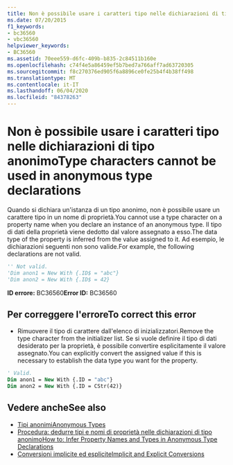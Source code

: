 ```yaml
---
title: Non è possibile usare i caratteri tipo nelle dichiarazioni di tipo anonimo
ms.date: 07/20/2015
f1_keywords:
- bc36560
- vbc36560
helpviewer_keywords:
- BC36560
ms.assetid: 70eee559-d6fc-409b-b835-2c84511b160e
ms.openlocfilehash: c74f4e5a86459ef5b7bed7a766aff7ad63720305
ms.sourcegitcommit: f8c270376ed905f6a8896ce0fe25b4f4b38ff498
ms.translationtype: MT
ms.contentlocale: it-IT
ms.lasthandoff: 06/04/2020
ms.locfileid: "84378263"
---
```

# <a name="type-characters-cannot-be-used-in-anonymous-type-declarations"></a><span data-ttu-id="4f85e-102">Non è possibile usare i caratteri tipo nelle dichiarazioni di tipo anonimo</span><span class="sxs-lookup"><span data-stu-id="4f85e-102">Type characters cannot be used in anonymous type declarations</span></span>
<span data-ttu-id="4f85e-103">Quando si dichiara un'istanza di un tipo anonimo, non è possibile usare un carattere tipo in un nome di proprietà.</span><span class="sxs-lookup"><span data-stu-id="4f85e-103">You cannot use a type character on a property name when you declare an instance of an anonymous type.</span></span> <span data-ttu-id="4f85e-104">Il tipo di dati della proprietà viene dedotto dal valore assegnato a esso.</span><span class="sxs-lookup"><span data-stu-id="4f85e-104">The data type of the property is inferred from the value assigned to it.</span></span> <span data-ttu-id="4f85e-105">Ad esempio, le dichiarazioni seguenti non sono valide.</span><span class="sxs-lookup"><span data-stu-id="4f85e-105">For example, the following declarations are not valid.</span></span>  
  
```vb  
'' Not valid.  
'Dim anon1 = New With {.ID$ = "abc"}  
'Dim anon2 = New With {.ID$ = 42}  
```  
  
 <span data-ttu-id="4f85e-106">**ID errore:** BC36560</span><span class="sxs-lookup"><span data-stu-id="4f85e-106">**Error ID:** BC36560</span></span>  
  
## <a name="to-correct-this-error"></a><span data-ttu-id="4f85e-107">Per correggere l'errore</span><span class="sxs-lookup"><span data-stu-id="4f85e-107">To correct this error</span></span>  
  
- <span data-ttu-id="4f85e-108">Rimuovere il tipo di carattere dall'elenco di inizializzatori.</span><span class="sxs-lookup"><span data-stu-id="4f85e-108">Remove the type character from the initializer list.</span></span> <span data-ttu-id="4f85e-109">Se si vuole definire il tipo di dati desiderato per la proprietà, è possibile convertire esplicitamente il valore assegnato.</span><span class="sxs-lookup"><span data-stu-id="4f85e-109">You can explicitly convert the assigned value if this is necessary to establish the data type you want for the property.</span></span>  
  
```vb  
' Valid.  
Dim anon1 = New With {.ID = "abc"}  
Dim anon2 = New With {.ID = CStr(42)}  
```  
  
## <a name="see-also"></a><span data-ttu-id="4f85e-110">Vedere anche</span><span class="sxs-lookup"><span data-stu-id="4f85e-110">See also</span></span>

- [<span data-ttu-id="4f85e-111">Tipi anonimi</span><span class="sxs-lookup"><span data-stu-id="4f85e-111">Anonymous Types</span></span>](../programming-guide/language-features/objects-and-classes/anonymous-types.md)
- [<span data-ttu-id="4f85e-112">Procedura: dedurre tipi e nomi di proprietà nelle dichiarazioni di tipo anonimo</span><span class="sxs-lookup"><span data-stu-id="4f85e-112">How to: Infer Property Names and Types in Anonymous Type Declarations</span></span>](../programming-guide/language-features/objects-and-classes/how-to-infer-property-names-and-types-in-anonymous-type-declarations.md)
- [<span data-ttu-id="4f85e-113">Conversioni implicite ed esplicite</span><span class="sxs-lookup"><span data-stu-id="4f85e-113">Implicit and Explicit Conversions</span></span>](../programming-guide/language-features/data-types/implicit-and-explicit-conversions.md)
